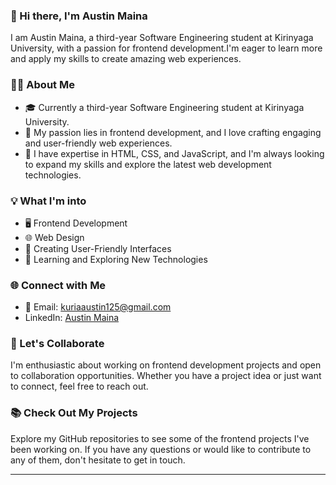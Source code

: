 ### 👋 Hi there, I'm Austin Maina

I am Austin Maina, a third-year Software Engineering student at Kirinyaga University, with a passion for frontend development.I'm eager to learn more and apply my skills to create amazing web experiences.

### 👨‍💻 About Me

- 🎓 Currently a third-year Software Engineering student at Kirinyaga University.
- 💖 My passion lies in frontend development, and I love crafting engaging and user-friendly web experiences.
- 💼 I have expertise in HTML, CSS, and JavaScript, and I'm always looking to expand my skills and explore the latest web development technologies.

### 💡 What I'm into

- 🖥️ Frontend Development
- 🌐 Web Design
- 📱 Creating User-Friendly Interfaces
- 🚀 Learning and Exploring New Technologies

### 🌐 Connect with Me

- 📧 Email: [kuriaaustin125@gmail.com](kuriaaustin125@gmail.com)
- LinkedIn: [Austin Maina](www.linkedin.com/in/austin-maina)


### 🤝 Let's Collaborate

I'm enthusiastic about working on frontend development projects and open to collaboration opportunities. Whether you have a project idea or just want to connect, feel free to reach out.

### 📚 Check Out My Projects

Explore my GitHub repositories to see some of the frontend projects I've been working on. If you have any questions or would like to contribute to any of them, don't hesitate to get in touch.

---

